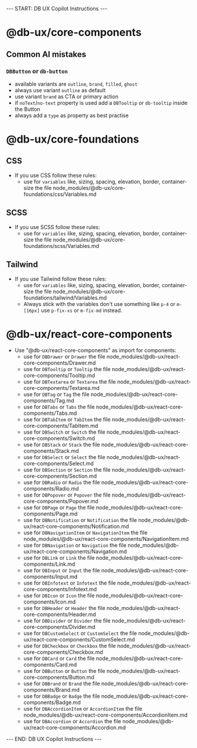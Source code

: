 
--- START: DB UX Copilot Instructions ---

# @db-ux/core-components
## Common AI mistakes

### `DBButton` or `db-button`

- available variants are `outline`, `brand`, `filled`, `ghost`
- always use variant `outline` as default
- use variant `brand` as CTA or primary action
- if `noText`/`no-text` property is used add a `DBTooltip` or `db-tooltip` inside the Button
- always add a `type` as property as best practise


# @db-ux/core-foundations
## CSS

- If you use CSS follow these rules:
    - use for `variables` like, sizing, spacing, elevation, border, container-size the file node_modules/@db-ux/core-foundations/css/Variables.md

## SCSS

- If you use SCSS follow these rules:
    - use for `variables` like, sizing, spacing, elevation, border, container-size the file node_modules/@db-ux/core-foundations/scss/Variables.md

## Tailwind

- If you use Tailwind follow these rules:
    - use for `variables` like, sizing, spacing, elevation, border, container-size the file node_modules/@db-ux/core-foundations/tailwind/Variables.md
    - Always stick with the variables don't use something like `p-4` or `m-[16px]` use `p-fix-xs` or `m-fix-md` instead.


# @db-ux/react-core-components
- Use "@db-ux/react-core-components" as import for components:
  - use for `DBDrawer` or `Drawer` the file node_modules/@db-ux/react-core-components/Drawer.md
  - use for `DBTooltip` or `Tooltip` the file node_modules/@db-ux/react-core-components/Tooltip.md
  - use for `DBTextarea` or `Textarea` the file node_modules/@db-ux/react-core-components/Textarea.md
  - use for `DBTag` or `Tag` the file node_modules/@db-ux/react-core-components/Tag.md
  - use for `DBTabs` or `Tabs` the file node_modules/@db-ux/react-core-components/Tabs.md
  - use for `DBTabItem` or `TabItem` the file node_modules/@db-ux/react-core-components/TabItem.md
  - use for `DBSwitch` or `Switch` the file node_modules/@db-ux/react-core-components/Switch.md
  - use for `DBStack` or `Stack` the file node_modules/@db-ux/react-core-components/Stack.md
  - use for `DBSelect` or `Select` the file node_modules/@db-ux/react-core-components/Select.md
  - use for `DBSection` or `Section` the file node_modules/@db-ux/react-core-components/Section.md
  - use for `DBRadio` or `Radio` the file node_modules/@db-ux/react-core-components/Radio.md
  - use for `DBPopover` or `Popover` the file node_modules/@db-ux/react-core-components/Popover.md
  - use for `DBPage` or `Page` the file node_modules/@db-ux/react-core-components/Page.md
  - use for `DBNotification` or `Notification` the file node_modules/@db-ux/react-core-components/Notification.md
  - use for `DBNavigationItem` or `NavigationItem` the file node_modules/@db-ux/react-core-components/NavigationItem.md
  - use for `DBNavigation` or `Navigation` the file node_modules/@db-ux/react-core-components/Navigation.md
  - use for `DBLink` or `Link` the file node_modules/@db-ux/react-core-components/Link.md
  - use for `DBInput` or `Input` the file node_modules/@db-ux/react-core-components/Input.md
  - use for `DBInfotext` or `Infotext` the file node_modules/@db-ux/react-core-components/Infotext.md
  - use for `DBIcon` or `Icon` the file node_modules/@db-ux/react-core-components/Icon.md
  - use for `DBHeader` or `Header` the file node_modules/@db-ux/react-core-components/Header.md
  - use for `DBDivider` or `Divider` the file node_modules/@db-ux/react-core-components/Divider.md
  - use for `DBCustomSelect` or `CustomSelect` the file node_modules/@db-ux/react-core-components/CustomSelect.md
  - use for `DBCheckbox` or `Checkbox` the file node_modules/@db-ux/react-core-components/Checkbox.md
  - use for `DBCard` or `Card` the file node_modules/@db-ux/react-core-components/Card.md
  - use for `DBButton` or `Button` the file node_modules/@db-ux/react-core-components/Button.md
  - use for `DBBrand` or `Brand` the file node_modules/@db-ux/react-core-components/Brand.md
  - use for `DBBadge` or `Badge` the file node_modules/@db-ux/react-core-components/Badge.md
  - use for `DBAccordionItem` or `AccordionItem` the file node_modules/@db-ux/react-core-components/AccordionItem.md
  - use for `DBAccordion` or `Accordion` the file node_modules/@db-ux/react-core-components/Accordion.md

--- END: DB UX Copilot Instructions ---
